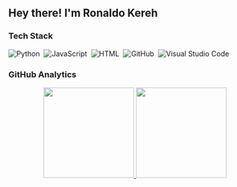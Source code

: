 <h2>Hey there! I'm <b>Ronaldo Kereh</b></h2>

<!-- ## 👋 &nbsp;Hey there! I'm Aditya -->

<!-- ### About Me -->

<!-- 💡 &nbsp;I like to explore new technologies. -->
<!-- 🎓 &nbsp;I'm currently studying Computer Science.\ -->
<!-- ✉️ &nbsp;You can contact me an email at kerehchannel@gmail.com! I'll try to respond as soon as I can.\ -->

<!-- <img alt="Night Coding" src="https://raw.githubusercontent.com/AVS1508/AVS1508/master/assets/Night-Coding.gif" align="right"/> -->

### Tech Stack

![Python](https://img.shields.io/badge/-Python-05122A?style=flat&logo=python)&nbsp;
![JavaScript](https://img.shields.io/badge/-JavaScript-05122A?style=flat&logo=javascript)&nbsp;
![HTML](https://img.shields.io/badge/-HTML-05122A?style=flat&logo=HTML5)&nbsp;
![GitHub](https://img.shields.io/badge/-GitHub-05122A?style=flat&logo=github)&nbsp;
![Visual Studio Code](https://img.shields.io/badge/-Visual%20Studio%20Code-05122A?style=flat&logo=visual-studio-code&logoColor=007ACC)&nbsp;

### GitHub Analytics

<center>
<a href="https://github.com/kereh">
  <img height="180em" src="https://github-readme-stats-eight-theta.vercel.app/api?username=kereh&show_icons=true&theme=algolia&include_all_commits=true&count_private=true"/>
  <img height="180em" src="https://github-readme-stats-eight-theta.vercel.app/api/top-langs/?username=kereh&layout=compact&langs_count=8&theme=algolia"/>
</a>  
</center>
